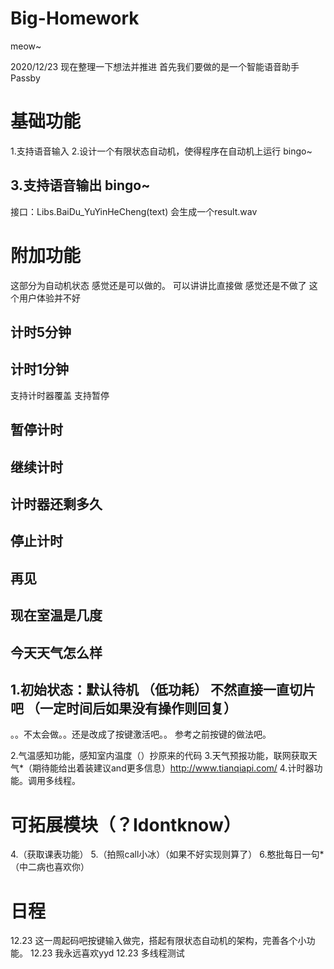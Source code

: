 # Big-Homework
meow~

2020/12/23
现在整理一下想法并推进
首先我们要做的是一个智能语音助手
Passby

# 基础功能
1.支持语音输入
2.设计一个有限状态自动机，使得程序在自动机上运行 bingo~

## 3.支持语音输出 bingo~

接口：Libs.BaiDu_YuYinHeCheng(text) 会生成一个result.wav


# 附加功能
这部分为自动机状态
感觉还是可以做的。 可以讲讲比直接做
感觉还是不做了
这个用户体验并不好
## 计时5分钟
## 计时1分钟
支持计时器覆盖
支持暂停

## 暂停计时
## 继续计时
## 计时器还剩多久
## 停止计时
## 再见
## 现在室温是几度
## 今天天气怎么样



## 1.初始状态：默认待机 （低功耗） 不然直接一直切片吧 （一定时间后如果没有操作则回复）
。。不太会做。。还是改成了按键激活吧。。 参考之前按键的做法吧。

2.气温感知功能，感知室内温度（）抄原来的代码
3.天气预报功能，联网获取天气*（期待能给出着装建议and更多信息）http://www.tianqiapi.com/
4.计时器功能。调用多线程。


# 可拓展模块（？Idontknow）

4.（获取课表功能）
5.（拍照call小冰）（如果不好实现则算了）
6.憨批每日一句*（中二病也喜欢你）

# 日程
12.23 这一周起码吧按键输入做完，搭起有限状态自动机的架构，完善各个小功能。
12.23 我永远喜欢yyd
12.23 多线程测试